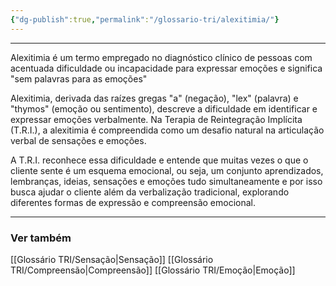 ```yaml
---
{"dg-publish":true,"permalink":"/glossario-tri/alexitimia/"}
---
```


---


Alexitimia é um termo empregado no diagnóstico clínico de pessoas com acentuada dificuldade ou incapacidade para expressar emoções e significa "sem palavras para as emoções"

Alexitimia, derivada das raízes gregas "a" (negação), "lex" (palavra) e "thymos" (emoção ou sentimento), descreve a dificuldade em identificar e expressar emoções verbalmente. Na Terapia de Reintegração Implícita (T.R.I.), a alexitimia é compreendida como um desafio natural na articulação verbal de sensações e emoções. 

A T.R.I. reconhece essa dificuldade e entende que muitas vezes o que o cliente sente é um  esquema emocional, ou seja, um conjunto aprendizados, lembranças, ideias, sensações e emoções tudo simultaneamente e por isso busca ajudar o cliente além da verbalização tradicional, explorando diferentes formas de expressão e compreensão emocional. 

----


### Ver também

[[Glossário TRI/Sensação\|Sensação]]
[[Glossário TRI/Compreensão\|Compreensão]]
[[Glossário TRI/Emoção\|Emoção]]


